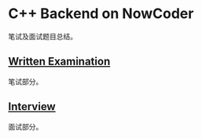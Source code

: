 # C++ Backend on NowCoder

笔试及面试题目总结。

## [Written Examination](https://github.com/paoqi1997/NowCoder/tree/master/written_examination)

笔试部分。

## [Interview](https://github.com/paoqi1997/NowCoder/tree/master/interview)

面试部分。
